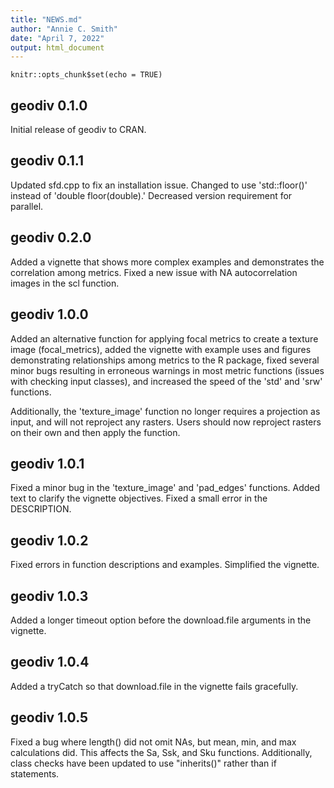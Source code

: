 ```yaml
---
title: "NEWS.md"
author: "Annie C. Smith"
date: "April 7, 2022"
output: html_document
---
```


```{r setup, include=FALSE}
knitr::opts_chunk$set(echo = TRUE)
```
## geodiv 0.1.0

Initial release of geodiv to CRAN.

## geodiv 0.1.1

Updated sfd.cpp to fix an installation issue. Changed to use 'std::floor()' instead of 'double floor(double).'
Decreased version requirement for parallel.

## geodiv 0.2.0

Added a vignette that shows more complex examples and demonstrates the correlation among metrics.
Fixed a new issue with NA autocorrelation images in the scl function.

## geodiv 1.0.0

Added an alternative function for applying focal metrics to create a texture image (focal_metrics), added the vignette with example uses and figures demonstrating relationships among metrics to the R package, fixed several minor bugs resulting in erroneous warnings in most metric functions (issues with checking input classes), and increased the speed of the 'std' and 'srw' functions.

Additionally, the 'texture_image' function no longer requires a projection as input, and will not reproject any rasters. Users should now reproject rasters on their own and then apply the function.

## geodiv 1.0.1

Fixed a minor bug in the 'texture_image' and 'pad_edges' functions. Added text to clarify the vignette objectives. Fixed a small error in the DESCRIPTION.

## geodiv 1.0.2

Fixed errors in function descriptions and examples. Simplified the vignette.

## geodiv 1.0.3

Added a longer timeout option before the download.file arguments in the vignette.

## geodiv 1.0.4

Added a tryCatch so that download.file in the vignette fails gracefully.

## geodiv 1.0.5

Fixed a bug where length() did not omit NAs, but mean, min, and max calculations did. This affects the Sa, Ssk, and Sku functions. Additionally, class checks have been updated to use "inherits()" rather than if statements.
